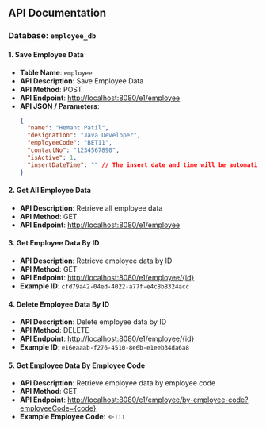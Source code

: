 ## API Documentation

### Database: `employee_db`

#### 1. Save Employee Data
- **Table Name**: `employee`
- **API Description**: Save Employee Data
- **API Method**: POST
- **API Endpoint**: [http://localhost:8080/e1/employee](http://localhost:8080/e1/employee)
- **API JSON / Parameters**:
    ```json
    {
      "name": "Hemant Patil",
      "designation": "Java Developer",
      "employeeCode": "BET11",
      "contactNo": "1234567890",
      "isActive": 1,
      "insertDateTime": "" // The insert date and time will be automatically set to the current time in db.
    }
    ```

#### 2. Get All Employee Data
- **API Description**: Retrieve all employee data
- **API Method**: GET
- **API Endpoint**: [http://localhost:8080/e1/employee](http://localhost:8080/e1/employee)

#### 3. Get Employee Data By ID
- **API Description**: Retrieve employee data by ID
- **API Method**: GET
- **API Endpoint**: [http://localhost:8080/e1/employee/{id}](http://localhost:8080/e1/employee/cfd79a42-04ed-4022-a77f-e4c8b8324acc)
- **Example ID**: `cfd79a42-04ed-4022-a77f-e4c8b8324acc`

#### 4. Delete Employee Data By ID
- **API Description**: Delete employee data by ID
- **API Method**: DELETE
- **API Endpoint**: [http://localhost:8080/e1/employee/{id}](http://localhost:8080/e1/employee/e16eaaab-f276-4510-8e6b-e1eeb34da6a8)
- **Example ID**: `e16eaaab-f276-4510-8e6b-e1eeb34da6a8`

#### 5. Get Employee Data By Employee Code
- **API Description**: Retrieve employee data by employee code
- **API Method**: GET
- **API Endpoint**: [http://localhost:8080/e1/employee/by-employee-code?employeeCode={code}](http://localhost:8080/e1/employee/by-employee-code?employeeCode=BET11)
- **Example Employee Code**: `BET11`
